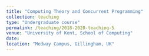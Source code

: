 ```yaml
---
title: "Computing Theory and Concurrent Programming"
collection: teaching
type: "Undergraduate course"
permalink: /teaching/2018-2020-teaching-5
venue: "University of Kent, School of Computing"
date: 
location: "Medway Campus, Gillingham, UK"
---
```

